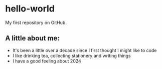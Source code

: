 # hello-world
My first repository on GitHub.

## A little about me: 
- It's been a little over a decade since I first thought I might like to code
- I like drinking tea, collecting stationery and writing things
- I have a good feeling about 2024 
